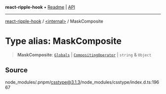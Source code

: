 **react-ripple-hook** • [Readme](../../README.md) \| [API](../../globals.md)

---

[react-ripple-hook](../../README.md) / [\<internal\>](../README.md) / MaskComposite

# Type alias: MaskComposite

> **MaskComposite**: [`Globals`](Globals.md) \| [`CompositingOperator`](CompositingOperator.md) \| `string` & `Object`

## Source

node_modules/.pnpm/csstype@3.1.3/node_modules/csstype/index.d.ts:19667
